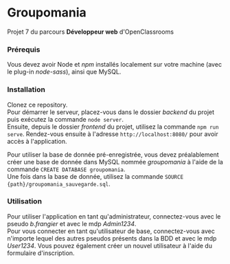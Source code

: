 # Groupomania #

Projet 7 du parcours **Développeur web** d'OpenClassrooms

### Prérequis ###

Vous devez avoir Node et *npm* installés localement sur votre machine (avec le plug-in *node-sass*), ainsi que MySQL.

### Installation ###

Clonez ce repository.  
Pour démarrer le serveur, placez-vous dans le dossier *backend* du projet puis exécutez la commande `node server`.  
Ensuite, depuis le dossier *frontend* du projet, utilisez la commande `npm run serve`. Rendez-vous ensuite à l'adresse `http://localhost:8080/` pour avoir accès à l'application.

Pour utiliser la base de donnée pré-enregistrée, vous devez préalablement créer une base de donnée dans MySQL nommée *groupomania* à l'aide de la commande `CREATE DATABASE groupomania`.  
Une fois dans la base de donnée, utilisez la commande `SOURCE {path}/groupomania_sauvegarde.sql`.

### Utilisation ###

Pour utiliser l'application en tant qu'administrateur, connectez-vous avec le pseudo *b.frangier* et avec le mdp *Admin1234*.  
Pour vous connecter en tant qu'utilisateur de base, connectez-vous avec n'importe lequel des autres pseudos présents dans la BDD et avec le mdp *User1234*. Vous pouvez également créer un nouvel utilisateur à l'aide du formulaire d'inscription.
